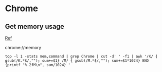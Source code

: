 # Chrome

## Get memory usage

[Ref](http://zhuanlan.zhihu.com/iobject/19845233)

chrome://memory

```
top -l 1 -stats mem,command | grep Chrome | cut -d' ' -f1 | awk '/K/ { gsub(/K.*$/,""); sum+=$1} /M/ { gsub(/M.*$/,""); sum+=$1*1024} END {printf "%.2fM\n", sum/1024} '
```

